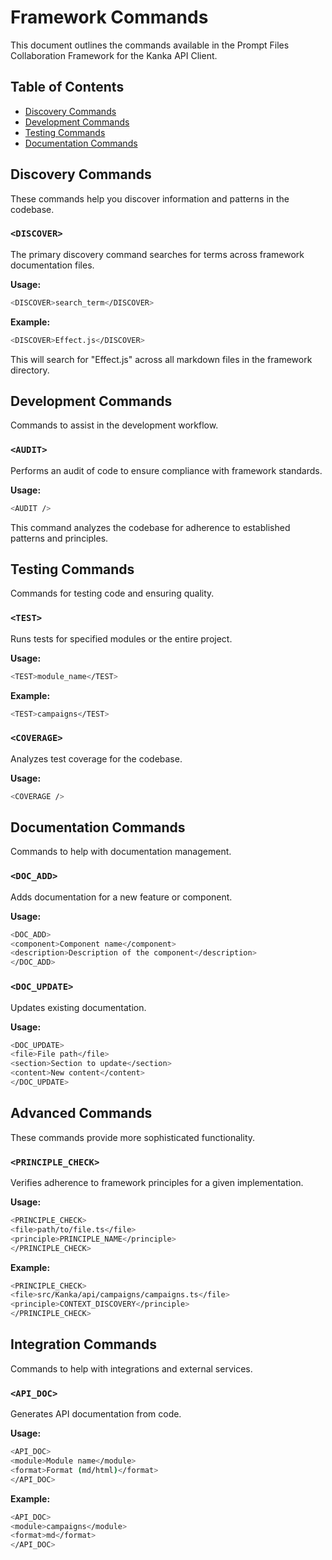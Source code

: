 # Framework Commands

This document outlines the commands available in the Prompt Files Collaboration Framework for the Kanka API Client.

## Table of Contents

- [Discovery Commands](#discovery-commands)
- [Development Commands](#development-commands)
- [Testing Commands](#testing-commands)
- [Documentation Commands](#documentation-commands)

## Discovery Commands

These commands help you discover information and patterns in the codebase.

### `<DISCOVER>`

The primary discovery command searches for terms across framework documentation files.

**Usage:**
```bash
<DISCOVER>search_term</DISCOVER>
```

**Example:**
```bash
<DISCOVER>Effect.js</DISCOVER>
```

This will search for "Effect.js" across all markdown files in the framework directory.

## Development Commands

Commands to assist in the development workflow.

### `<AUDIT>`

Performs an audit of code to ensure compliance with framework standards.

**Usage:**
```bash
<AUDIT />
```

This command analyzes the codebase for adherence to established patterns and principles.

## Testing Commands

Commands for testing code and ensuring quality.

### `<TEST>`

Runs tests for specified modules or the entire project.

**Usage:**
```bash
<TEST>module_name</TEST>
```

**Example:**
```bash
<TEST>campaigns</TEST>
```

### `<COVERAGE>`

Analyzes test coverage for the codebase.

**Usage:**
```bash
<COVERAGE />
```

## Documentation Commands

Commands to help with documentation management.

### `<DOC_ADD>`

Adds documentation for a new feature or component.

**Usage:**
```bash
<DOC_ADD>
<component>Component name</component>
<description>Description of the component</description>
</DOC_ADD>
```

### `<DOC_UPDATE>`

Updates existing documentation.

**Usage:**
```bash
<DOC_UPDATE>
<file>File path</file>
<section>Section to update</section>
<content>New content</content>
</DOC_UPDATE>
```

## Advanced Commands

These commands provide more sophisticated functionality.

### `<PRINCIPLE_CHECK>`

Verifies adherence to framework principles for a given implementation.

**Usage:**
```bash
<PRINCIPLE_CHECK>
<file>path/to/file.ts</file>
<principle>PRINCIPLE_NAME</principle>
</PRINCIPLE_CHECK>
```

**Example:**
```bash
<PRINCIPLE_CHECK>
<file>src/Kanka/api/campaigns/campaigns.ts</file>
<principle>CONTEXT_DISCOVERY</principle>
</PRINCIPLE_CHECK>
```

## Integration Commands

Commands to help with integrations and external services.

### `<API_DOC>`

Generates API documentation from code.

**Usage:**
```bash
<API_DOC>
<module>Module name</module>
<format>Format (md/html)</format>
</API_DOC>
```

**Example:**
```bash
<API_DOC>
<module>campaigns</module>
<format>md</format>
</API_DOC>
